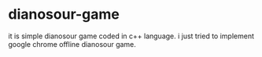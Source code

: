 # dianosour-game
it is simple dianosour game coded in c++ language. 
i just tried to implement google chrome offline dianosour game.






























